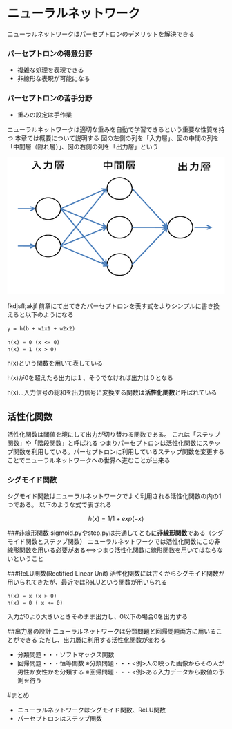 # ニューラルネットワーク
ニューラルネットワークはパーセプトロンのデメリットを解決できる

### パーセプトロンの得意分野
- 複雑な処理を表現できる
- 非線形な表現が可能になる

### パーセプトロンの苦手分野
- 重みの設定は手作業

ニューラルネットワークは適切な重みを自動で学習できるという重要な性質を持つ
本章では概要について説明する
図の左側の列を「入力層」、図の中間の列を「中間層（隠れ層）」、図の右側の列を「出力層」という

![ニューラルネットワーク](neural.png "ニューラルネットワーク")

fkdjsfl;akjf
前章にて出てきたパーセプトロンを表す式をよりシンプルに書き換えると以下のようになる
```
y = h(b + w1x1 + w2x2)

h(x) = 0 (x <= 0)
h(x) = 1 (x > 0)
```
h(x)という関数を用いて表している

h(x)が0を超えたら出力は１、そうでなければ出力は０となる

h(x)…入力信号の総和を出力信号に変換する関数は**活性化関数**と呼ばれている

## 活性化関数
活性化関数は閾値を境にして出力が切り替わる関数である。
これは「ステップ関数」や「階段関数」と呼ばれる
つまりパーセプトロンは活性化関数にステップ関数を利用している。パーセプトロンに利用しているステップ関数を変更することでニューラルネットワークへの世界へ進むことが出来る

### シグモイド関数
シグモイド関数はニューラルネットワークでよく利用される活性化関数の内の1つである。
以下のような式で表される
```math
h(x) = 1 / 1 + exp(-x)
```

###非線形関数
sigmoid.pyやstep.pyは共通してともに**非線形関数**である（シグモイド関数とステップ関数）
ニューラルネットワークでは活性化関数にこの非線形関数を用いる必要がある<==>つまり活性化関数に線形関数を用いてはならないということ

###ReLU関数(Rectified Linear Unit)
活性化関数には古くからシグモイド関数が用いられてきたが、最近ではReLUという関数が用いられる

```
h(x) = x (x > 0)
h(x) = 0 ( x <= 0)
```
入力が0より大きいときそのまま出力し、0以下の場合0を出力する

##出力層の設計
ニューラルネットワークは分類問題と回帰問題両方に用いることができる
ただし、出力層に利用する活性化関数が変わる
- 分類問題・・・ソフトマックス関数
- 回帰問題・・・恒等関数
※分類問題・・・<例>人の映った画像からその人が男性か女性かを分類する
※回帰問題・・・<例>ある入力データから数値の予測を行う

#まとめ
- ニューラルネットワークはシグモイド関数、ReLU関数
- パーセプトロンはステップ関数
